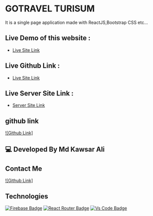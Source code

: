 # GOTRAVEL TURISUM

It is a single page application made with ReactJS,Bootstrap CSS etc...

## Live Demo of this website :

- [Live Site Link](https://turism-authentication.web.app/home)

## Live Github Link :

- [Live Site Link](https://github.com/programming-hero-web-course1/tourism-or-delivery-website-server-side-kawsaralidev)

## Live Server Site Link :

- [Server Site Link](https://github.com/programming-hero-web-course1/tourism-or-delivery-website-client-side-kawsaralidev)

## github link
[![Github Link]](https://github.com/Programming-Hero-Web-Course3/healthcare-related-website-kawsaralidev)

## 💻 Developed By Md Kawsar Ali
## Contact Me
[![Github Link]](https://github.com/kawsaralidev)

## Technologies
[![Firebase Badge](https://img.shields.io/badge/Firebase-FFCB2B?style=for-the-badge&logo=firebase&logoColor=white)](https://github.com/kawsaralidev)
[![React Router Badge](https://img.shields.io/badge/React_Router-CA4245?style=for-the-badge&logo=react-router&logoColor=white)](https://github.com/kawsaralidev)
[![Vs Code Badge](https://img.shields.io/badge/Visual_Studio_Code-0078D6?style=for-the-badge&logo=visualstudiocode&logoColor=white)](https://github.com/kawsaralidev)